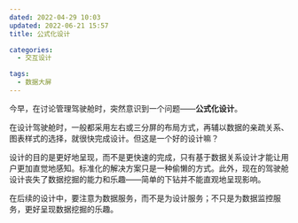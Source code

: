 ```yaml
---
dated: 2022-04-29 10:03
updated: 2022-06-21 15:57
title: 公式化设计

categories:
  - 交互设计

tags:
  - 数据大屏
---
```


今早，在讨论管理驾驶舱时，突然意识到一个问题——**公式化设计**。

在设计驾驶舱时，一般都采用左右或三分屏的布局方式，再辅以数据的亲疏关系、图表样式的选择，就很快完成设计。但这是一个好的设计嘛？

设计的目的是更好地呈现，而不是更快速的完成，只有基于数据关系设计才能让用户更加直觉地感知。标准化的解决方案只是一种偷懒的方式。此外，现在的驾驶舱设计丧失了数据挖掘的能力和乐趣——简单的下钻并不能直观地呈现影响。

在后续的设计中，要注意为数据服务，而不是为设计服务；不只是为数据监控服务，更好呈现数据挖掘的乐趣。

